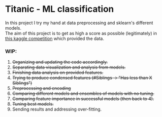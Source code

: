 # Titanic - ML classification
In this project I try my hand at data preprocessing and sklearn's different models.  
The aim of this project is to get as high a score as possible (legitimately) in [this kaggle competition](https://www.kaggle.com/c/titanic/overview) which provided the data.  

### WIP:
1. ~~Organizing and updating the code accordingly.~~
2. ~~Separating data visualization and analysis from models.~~
3. ~~Finishing data analysis on provided features.~~
4. ~~Trying to produce condensed features (#Siblings -> "Has less than X Siblings")~~
5. ~~Preprocessing and encoding~~
6. ~~Comparing different models and ensembles of models with no tuning.~~
7. ~~Comparing feature importance in successful models (then back to 4).~~
8. ~~Tuning best models.~~
9. Sending results and addressing over-fitting.
